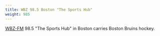 ```yaml
---
title: WBZ 98.5 Boston "The Sports Hub"
weight: 985
---
```

[WBZ-FM] 98.5 "The Sports Hub" in Boston carries
Boston Bruins hockey.

[WBZ-FM]:https://985thesportshub.com/
